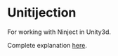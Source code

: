 Unitijection
============
For working with Ninject in Unity3d.

Complete explanation [here](http://thegoldenmule.com/blog/?p=899).